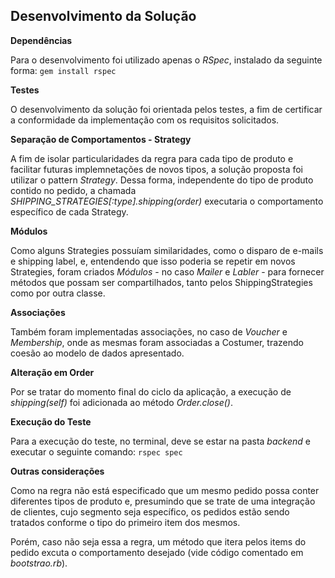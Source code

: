 ## Desenvolvimento da Solução

__Dependências__

Para o desenvolvimento foi utilizado apenas o *RSpec*, instalado da seguinte forma:
`gem install rspec`

__Testes__

O desenvolvimento da solução foi orientada pelos testes, a fim de certificar a conformidade da implementação com os requisitos solicitados.

__Separação de Comportamentos - Strategy__

A fim de isolar particularidades da regra para cada tipo de produto e facilitar futuras implemnetações de novos tipos, a solução proposta foi utilizar o pattern *Strategy*. Dessa forma, independente do tipo de produto contido no pedido, a chamada _SHIPPING_STRATEGIES[:type].shipping(order)_ executaria o comportamento específico de cada Strategy.


__Módulos__

Como alguns Strategies possuíam similaridades, como o disparo de e-mails e shipping label, e, entendendo que isso poderia se repetir em novos Strategies, foram criados *Módulos* - no caso _Mailer_ e _Labler_ - para fornecer métodos que possam ser compartilhados, tanto pelos ShippingStrategies como por outra classe.

__Associações__

Também foram implementadas associações, no caso de _Voucher_ e _Membership_, onde as mesmas foram associadas a Costumer, trazendo coesão ao modelo de dados apresentado.

__Alteração em Order__

Por se tratar do momento final do ciclo da aplicação, a execução de _shipping(self)_ foi adicionada ao método _Order.close()_.

__Execução do Teste__

Para a execução do teste, no terminal, deve se estar na pasta _backend_  e executar o seguinte comando:
`rspec spec`

__Outras considerações__

Como na regra não está especificado que um mesmo pedido possa conter diferentes tipos de produto e, presumindo que se trate de uma integração de clientes, cujo segmento seja específico, os pedidos estão sendo tratados conforme o tipo do primeiro item dos mesmos.

Porém, caso não seja essa a regra, um método que itera pelos items do pedido excuta o comportamento desejado (vide código comentado em _bootstrao.rb_).
